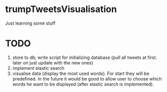 # trumpTweetsVisualisation
Just learning some stuff

# TODO
1. store to db; write script for initializing database (pull all tweets at first. later on just update with the new ones)
2. implement elastic search
3. visualise data (display the most used words). For start they will be predefined. In the future it would be good to allow user to choose which words he want to be displayed (after elastic search is implemented).
